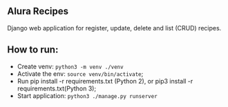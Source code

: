 ## Alura Recipes

Django web application for register, update, delete and list (CRUD) recipes.

## How to run:

- Create venv: `python3 -m venv ./venv`
- Activate the env: `source venv/bin/activate`;
- Run pip install -r requirements.txt (Python 2), or pip3 install -r requirements.txt(Python 3);
- Start application: `python3 ./manage.py runserver`